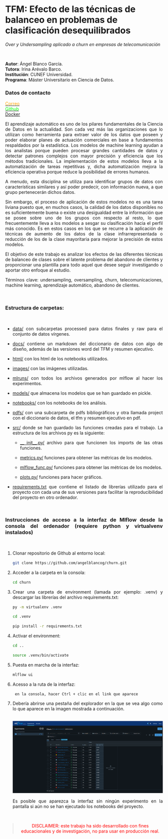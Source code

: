 # **TFM: Efecto de las técnicas de balanceo en problemas de clasificación desequilibrados**
_Over y Undersampling aplicado a churn en empresas de telecomunicación_

<br>

**Autor**: Ángel Blanco García.  
**Tutora**: Irina Arévalo Barco.  
**Institución**: CUNEF Universidad.  
**Programa**: Máster Universitario en Ciencia de Datos.  

### **Datos de contacto**
[<font color='orange'>Correo</font>](angel.blanco@cunef.edu)  
[<font color='lime'>Github</font>](https://github.com/angelblancog)  
[Docker](https://hub.docker.com/u/angelbg34)

<div style="text-align: justify">

El aprendizaje automático es uno de los pilares fundamentales de la Ciencia de Datos en la actualidad. Son cada vez más las organizaciones que lo utilizan como herramienta para extraer valor de los datos que poseen y poder elaborar planes de actuación comerciales en base a fundamentos respaldados por la estadística. Los modelos de machine learning ayudan a los analistas porque pueden procesar grandes cantidades de datos y detectar patrones complejos con mayor precisión y eficiencia que los métodos tradicionales. La implementación de estos modelos lleva a la automatización de tareas repetitivas y, dicha automatización mejora la eficiencia operativa porque reduce la posibilidad de errores humanos.

A menudo, esta disciplina se utiliza para identificar grupos de datos con características similares y así poder predecir, con información nueva, a que grupo pertenecerán dichos datos. 

Sin embargo, el proceso de aplicación de estos modelos no es una tarea liviana puesto que, en muchos casos, la calidad de los datos disponibles no es suficientemente buena o existe una desigualdad entre la información que se posee sobre uno de los grupos con respecto al resto, lo que frecuentemente lleva a los modelos a sesgar su clasificación hacia el perfil más conocido. Es en estos casos en los que se recurre a la aplicación de técnicas de aumento de los datos de la clase infrarrepresentada o reducción de los de la clase mayoritaria para mejorar la precisión de estos modelos.

El objetivo de este trabajo es analizar los efectos de las diferentes técnicas de balanceo de clases sobre el latente problema del abandono de clientes y proporcionar una plantilla para todo aquel que desee seguir investigando o aportar otro enfoque al estudio.

Términos clave: undersampling, oversampling, churn, telecomunicaciones, machine learning, aprendizaje automático, abandono de clientes.

<div>

<br>

### **Estructura de carpetas:**

<br>

- [data/](data) con subcarpetas processed para datos finales y raw para el conjunto de datos vírgenes.

- [docs/](docs) contiene un markdown del diccionario de datos con algo de diseño, además de las versiones word del TFM y resumen ejecutivo.

- [html/](html) con los html de los notebooks utilizados.

- [images/](images) con las imágenes utilizadas.

- [mlruns/](metadata) con todos los archivos generados por mlflow al hacer los experimentos. 

- [models/](mlruns) que almacena los modelos que se han guardado en pickle.

- [notebooks/](notebooks) con los notebooks de los análisis.

- [pdfs/](pdfs) con una subcarpeta de pdfs bibliográficos y otra llamada project con el diccionario de datos, el tfm y resumen ejecutivo en pdf.

- [src/](src) donde se han guardado las funciones creadas para el trabajo. La estructura de los archivos py es la siguiente:

   - [__ init__.py/](src/__init__.py) archivo para que funcionen los imports de las otras funciones.

   - [metrics.py/](src/metrics.py) funciones para obtener las métricas de los modelos.

   - [mlflow_func.py/](src/mlflow_func.py) funciones para obtener las métricas de los modelos.

   - [plots.py/](src/plots.py) funciones para hacer gráficos.

- [requirements.txt](requirements.txt) que contiene el listado de librerías utilizado para el proyecto con cada una de sus versiones para facilitar la reproducibilidad del proyecto en otro ordenador.


<br>


### **Instrucciones de acceso a la interfaz de Mlflow desde la consola del ordenador (requiere python y virtualvenv instalados)**  

<br>

</div>  


1. Clonar repositorio de Github al entorno local:

   ```BASH Comando para clonar repo a local
   git clone https://github.com/angelblancog/churn.git
   ```

2. Acceder a la carpeta en la consola:

   ```BASH
   cd churn
   ```

3. Crear una carpeta de environment (lamada por ejemplo: .venv) y descargar las librerías del archivo requirements.txt:

   ```BASH
   py -m virtualenv .venv
   ```

   ```BASH
   cd .venv
   ```
   
   ```BASH
   pip install -r requirements.txt
   ```

4. Activar el environment:

    ```BASH
   cd ..
   ```

   ```BASH
   source .venv/bin/activate
   ```

5. Puesta en marcha de la interfaz:

   ```BASH
   mlflow ui
   ```

6. Acesso a la ruta de la interfaz:

        en la consola, hacer Ctrl + clic en el link que aparece

7. Debería abrirse una pestaña del explorador en la que se vea algo como lo que aparece en la imagen mostrada a continuación.

    <br>

    <img src='images/mlflow_ui_example.png' style="width:900px;">

    <br>

    Es posible que aparezca la interfaz sin ningún experimento en la pantalla si aún no se han ejecutado los notebooks del proyecto.

<div align="center">

</div>

<br>

<div align="center">

><font color="red">DISCLAIMER: este trabajo ha sido desarrollado con fines educacionales y de investigación, no para usar en producción real.</font>

<div>